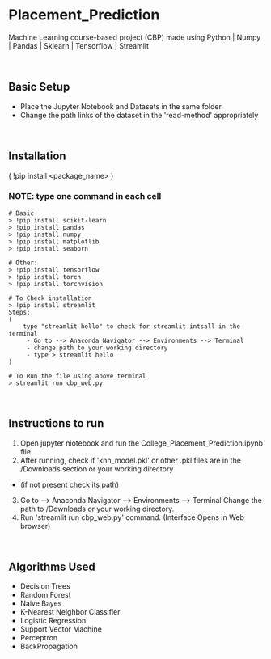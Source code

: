 # Placement_Prediction
Machine Learning course-based project (CBP) made using Python | Numpy | Pandas | Sklearn | Tensorflow | Streamlit

<br>

## Basic Setup
- Place the Jupyter Notebook and Datasets in the same folder
- Change the path links of the dataset in the 'read-method' appropriately

<br>

## Installation
( !pip install <package_name> ) 
### NOTE: type one command in each cell

```
# Basic
> !pip install scikit-learn
> !pip install pandas
> !pip install numpy
> !pip install matplotlib
> !pip install seaborn

# Other:
> !pip install tensorflow
> !pip install torch
> !pip install torchvision

# To Check installation
> !pip install streamlit
Steps:
(
    type "streamlit hello" to check for streamlit intsall in the terminal
     - Go to --> Anaconda Navigator --> Environments --> Terminal
     - change path to your working directory
     - type > streamlit hello
)

# To Run the file using above terminal
> streamlit run cbp_web.py

```

<br>

## Instructions to run
1) Open jupyter niotebook and run the College_Placement_Prediction.ipynb file.
2) After running, check if 'knn_model.pkl' or other .pkl files are in the /Downloads section or your working directory
  - (if not present check its path)
3) Go to --> Anaconda Navigator --> Environments --> Terminal
Change the path to /Downloads or your working directory.
4) Run 'streamlit run cbp_web.py' command.
(Interface Opens in Web browser)

<br>

## Algorithms Used
- Decision Trees
- Random Forest
- Naive Bayes
- K-Nearest Neighbor Classifier
- Logistic Regression
- Support Vector Machine
- Perceptron
- BackPropagation

<br>
